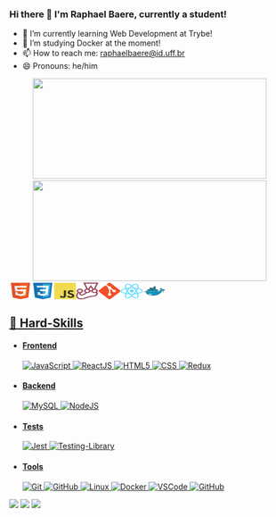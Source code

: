 ### Hi there 👋 I'm Raphael Baere, currently a student!

- 🌱 I’m currently learning Web Development at Trybe!
- 🤔 I’m studying Docker at the moment!
- 📫 How to reach me: raphaelbaere@id.uff.br
- 😄 Pronouns: he/him
<div align="center">
  <a href="https://github.com/raphaelbaere">
  <img margin-right="20px"width="420em" height="180em" src="https://github-readme-stats.vercel.app/api?username=raphaelbaere&show_icons=true&theme=vue-dark&include_all_commits=true&count_private=true"/>
  <img width="420em" height="180em" src="https://github-readme-stats.vercel.app/api/top-langs/?username=raphaelbaere&layout=compact&langs_count=7&theme=vue-dark"/>
</div>
<div style="display: flex"><br>
  <img alt="Raphael-HTML" height="30" width="40" src="https://raw.githubusercontent.com/devicons/devicon/master/icons/html5/html5-original.svg">
  <img alt="Raphael-CSS" height="30" width="40" src="https://raw.githubusercontent.com/devicons/devicon/master/icons/css3/css3-original.svg">
  <img alt="Raphael-JS" height="30" width="40" src="https://github.com/devicons/devicon/blob/master/icons/javascript/javascript-original.svg">
  <img alt="Raphael-Jest" height="30" width="40" src="https://github.com/devicons/devicon/blob/master/icons/jest/jest-plain.svg">
  <img alt="Raphael-GIT" height="30" width="40" src="https://github.com/devicons/devicon/blob/master/icons/git/git-original.svg">
  <img alt="Raphael-REACT" height="30" width="40" src="https://github.com/devicons/devicon/blob/master/icons/react/react-original.svg">
  <img alt="Raphael-DOCKER" height="30" width="40" src="https://github.com/devicons/devicon/blob/master/icons/docker/docker-original.svg">
</div>
  
  ##
  
  ## :mega: Hard-Skills

- #### Frontend
  ![JavaScript](https://img.shields.io/badge/-JavaScript-333333?style=flat&logo=javascript)
  ![ReactJS](https://img.shields.io/badge/-React-333333?style=flat&logo=react)
  ![HTML5](https://img.shields.io/badge/-HTML5-333333?style=flat&logo=HTML5)
  ![CSS](https://img.shields.io/badge/-CSS-333333?style=flat&logo=CSS3&logoColor=1572B6)
  ![Redux](https://img.shields.io/badge/-Redux-333333?style=flat&logo=redux)
  
- #### Backend
  ![MySQL](https://img.shields.io/badge/-MySQL-333333?style=flat&logo=mysql) 
  ![NodeJS](https://img.shields.io/badge/-NodeJS-333333?style=flat&logo=nodejs) 

- #### Tests
  ![Jest](https://img.shields.io/badge/-Jest-333333?style=flat&logo=jest)
  ![Testing-Library](https://img.shields.io/badge/-RTL-333333?style=flat&logo=testing-library)
  
- #### Tools
  ![Git](https://img.shields.io/badge/-Git-333333?style=flat&logo=git)
  ![GitHub](https://img.shields.io/badge/-GitHub-333333?style=flat&logo=github)
  ![Linux](https://img.shields.io/badge/-Linux-333333?style=flat&logo=linux)
  ![Docker](https://img.shields.io/badge/-Docker-333333?style=flat&logo=docker)
  ![VSCode](https://img.shields.io/badge/-VSCode-333333?style=flat&logo=visual-studio-code)
  ![GitHub](https://img.shields.io/badge/-GitHub-333333?style=flat&logo=github)
 
<div> 
  <a href="https://instagram.com/raphaelbaere" target="_blank"><img src="https://img.shields.io/badge/-Instagram-%23E4405F?style=for-the-badge&logo=instagram&logoColor=white" target="_blank"></a>
  <a href = "mailto:raphaelbaere@id.uff.br"><img src="https://img.shields.io/badge/-Gmail-%23333?style=for-the-badge&logo=gmail&logoColor=white" target="_blank"></a>
    <a href="https://www.linkedin.com/in/raphael-baere" target="_blank"><img src="https://img.shields.io/badge/-LinkedIn-%230077B5?style=for-the-badge&logo=linkedin&logoColor=white" target="_blank"></a> 
  </div>
